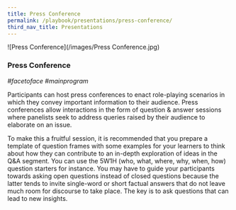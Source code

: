```yaml
---
title: Press Conference 
permalink: /playbook/presentations/press-conference/
third_nav_title: Presentations
---
```

![Press Conference](/images/Press Conference.jpg)

### Press Conference 
*#facetoface #mainprogram*  

Participants can host press conferences to enact role-playing scenarios in which they convey important information to their audience. Press conferences allow interactions in the form of question & answer sessions where panelists seek to address queries raised by their audience to elaborate on an issue. 

To make this a fruitful session, it is recommended that you prepare a template of question frames with some examples for your learners to think about how they can contribute to an in-depth exploration of ideas in the Q&A segment. You can use the 5W1H (who, what, where, why, when, how) question starters for instance. You may have to guide your participants towards asking open questions instead of closed questions because the latter tends to invite single-word or short factual answers that do not leave much room for discourse to take place. The key is to ask questions that can lead to new insights.   
